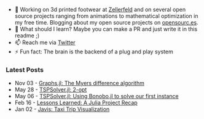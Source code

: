 - 🔭 Working on 3d printed footwear at [Zellerfeld](https://zellerfeld.com) and on several open source projects ranging from animations to mathematical optimization in my free time. Blogging about my open source projects on [opensourc.es](https://opensourc.es).
- 🌱 What should I learn? Maybe you can make a PR and just write it in this readme ;)
- 📫 Reach me via [Twitter](https://twitter.com/opensourcesblog)
- ⚡ Fun fact: The brain is the backend of a plug and play system 

### Latest Posts
<!-- feed start -->
- Nov 03 - [
      Graphs.jl: The Myers difference algorithm  
  ]( https://opensourc.es/blog/2022-11-03-graphs.jl-the-myers-difference-algorithm/index.html )
- May 28 - [
      TSPSolver.jl: 2-opt  
  ]( https://opensourc.es/blog/2022-05-28-tspsolver.jl-2-opt/index.html )
- May 06 - [
      TSPSolver.jl: Using Bonobo.jl to solve our first instance  
  ]( https://opensourc.es/blog/2022-05-01-tspsolver.jl-using-bonobo.jl-to-solve-our-first-instance/index.html )
- Feb 16 - [
      Lessons Learned: A Julia Project Recap  
  ]( https://opensourc.es/blog/2022-02-16-julia-project-lessons-learned/index.html )
- Jan 02 - [
      Javis: Taxi Trip Visualization  
  ]( https://opensourc.es/blog/2022-01-02-javis-taxi-trip-visualization/index.html )
<!-- feed end -->

